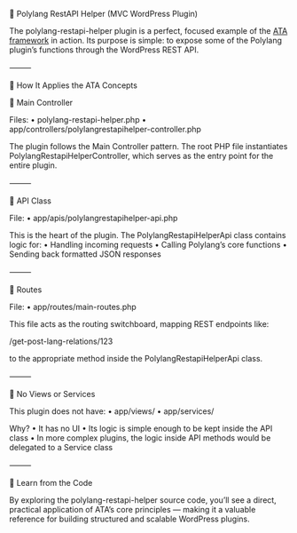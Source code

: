 🧩 Polylang RestAPI Helper (MVC WordPress Plugin)

The polylang-restapi-helper plugin is a perfect, focused example of the [ATA framework](https://www.globaliser.com/ata/) in action. Its purpose is simple: to expose some of the Polylang plugin’s functions through the WordPress REST API.

⸻

🔧 How It Applies the ATA Concepts

🧭 Main Controller

Files:
	•	polylang-restapi-helper.php
	•	app/controllers/polylangrestapihelper-controller.php

The plugin follows the Main Controller pattern.
The root PHP file instantiates PolylangRestapiHelperController, which serves as the entry point for the entire plugin.

⸻

📡 API Class

File:
	•	app/apis/polylangrestapihelper-api.php

This is the heart of the plugin.
The PolylangRestapiHelperApi class contains logic for:
	•	Handling incoming requests
	•	Calling Polylang’s core functions
	•	Sending back formatted JSON responses

⸻

🚦 Routes

File:
	•	app/routes/main-routes.php

This file acts as the routing switchboard, mapping REST endpoints like:

/get-post-lang-relations/123

to the appropriate method inside the PolylangRestapiHelperApi class.

⸻

🚫 No Views or Services

This plugin does not have:
	•	app/views/
	•	app/services/

Why?
	•	It has no UI
	•	Its logic is simple enough to be kept inside the API class
	•	In more complex plugins, the logic inside API methods would be delegated to a Service class

⸻

🧪 Learn from the Code

By exploring the polylang-restapi-helper source code, you’ll see a direct, practical application of ATA’s core principles — making it a valuable reference for building structured and scalable WordPress plugins.
